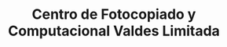 ---
title: "Centro de Fotocopiado y Computacional Valdes Limitada"
url: /quilpue/centro-de-fotocopiado-y-computacional-valdes-limitada/
shop: material de oficina
---